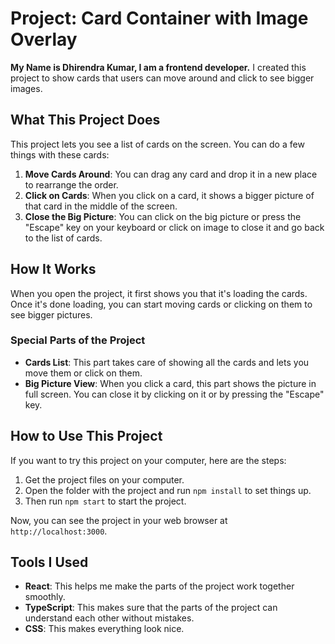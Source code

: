
# Project: Card Container with Image Overlay

**My Name is Dhirendra Kumar, I am a frontend developer.** I created this project to show cards that users can move around and click to see bigger images.

## What This Project Does

This project lets you see a list of cards on the screen. You can do a few things with these cards:

1. **Move Cards Around**: You can drag any card and drop it in a new place to rearrange the order.
2. **Click on Cards**: When you click on a card, it shows a bigger picture of that card in the middle of the screen.
3. **Close the Big Picture**: You can click on the big picture or press the "Escape" key on your keyboard or click on image to close it and go back to the list of cards.

## How It Works

When you open the project, it first shows you that it's loading the cards. Once it's done loading, you can start moving cards or clicking on them to see bigger pictures.

### Special Parts of the Project

- **Cards List**: This part takes care of showing all the cards and lets you move them or click on them.
- **Big Picture View**: When you click a card, this part shows the picture in full screen. You can close it by clicking on it or by pressing the "Escape" key.

## How to Use This Project

If you want to try this project on your computer, here are the steps:

1. Get the project files on your computer.
2. Open the folder with the project and run `npm install` to set things up.
3. Then run `npm start` to start the project.

Now, you can see the project in your web browser at `http://localhost:3000`.

## Tools I Used

- **React**: This helps me make the parts of the project work together smoothly.
- **TypeScript**: This makes sure that the parts of the project can understand each other without mistakes.
- **CSS**: This makes everything look nice.


